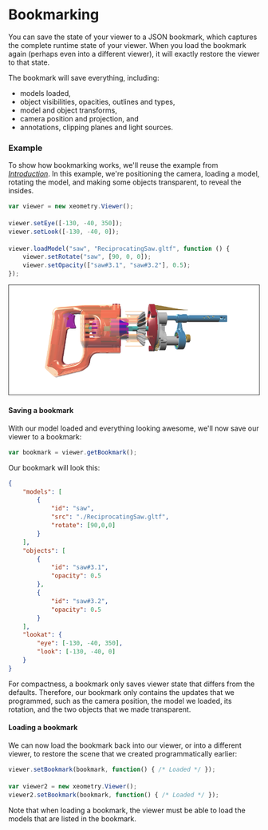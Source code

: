 # Bookmarking

You can save the state of your viewer to a JSON bookmark, which captures the complete runtime state of your viewer. When you
load the bookmark again (perhaps even into a different viewer), it will exactly restore the viewer to that state.

The bookmark will save everything, including:

* models loaded,
* object visibilities, opacities, outlines and types,
* model and object transforms,
* camera position and projection, and
* annotations, clipping planes and light sources.

### Example

To show how bookmarking works, we'll reuse the example from *[Introduction](README.md)*. In this example, we're
positioning the camera, loading a model, rotating the model, and making some objects transparent, to reveal the insides.

```javascript
var viewer = new xeometry.Viewer();

viewer.setEye([-130, -40, 350]);
viewer.setLook([-130, -40, 0]);

viewer.loadModel("saw", "ReciprocatingSaw.gltf", function () {
    viewer.setRotate("saw", [90, 0, 0]);
    viewer.setOpacity(["saw#3.1", "saw#3.2"], 0.5);
});
```

[![](assets/transparency.png)](http://xeolabs.com/xeometry/examples/#guidebook_transparency)

#### Saving a bookmark

With our model loaded and everything looking awesome, we'll now save our viewer to a bookmark:


````javascript
var bookmark = viewer.getBookmark();
````

Our bookmark will look this:

````JSON
{
	"models": [
		{
			"id": "saw",
			"src": "./ReciprocatingSaw.gltf",
			"rotate": [90,0,0]
		}
	],
	"objects": [
		{
			"id": "saw#3.1",
			"opacity": 0.5
		},
		{
        	"id": "saw#3.2",
        	"opacity": 0.5
       	}
	],
	"lookat": {
		"eye": [-130, -40, 350],
		"look": [-130, -40, 0]
	}
}
````

For compactness, a bookmark only saves viewer state that differs from the defaults. Therefore, our bookmark only contains
the updates that we programmed, such as the camera position, the model we loaded, its rotation, and the two objects that
we made transparent.

#### Loading a bookmark

We can now load the bookmark back into our viewer, or into a different viewer, to restore the scene that we created
programmatically earlier:

```javascript
viewer.setBookmark(bookmark, function() { /* Loaded */ });

var viewer2 = new xeometry.Viewer();
viewer2.setBookmark(bookmark, function() { /* Loaded */ });
```

Note that when loading a bookmark, the viewer must be able to load the models that are listed in the bookmark.
